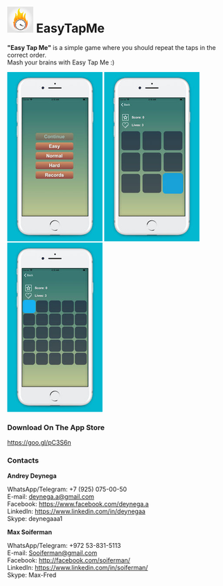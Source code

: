 # ![](https://github.com/deynega/EasyTapMe/blob/master/EasyTapMe/Assets.xcassets/AppIcon.appiconset/Icon-App-20x20@3x.png) EasyTapMe


**"Easy Tap Me"** is a simple game where you should repeat the taps in the correct order.   
Mash your brains with Easy Tap Me :)


![](https://github.com/deynega/Screenshots/blob/master/EasyTapMe/start.jpg)
![](https://github.com/deynega/Screenshots/blob/master/EasyTapMe/easy.jpg)
![](https://github.com/deynega/Screenshots/blob/master/EasyTapMe/hard.jpg)

### Download On The App Store
https://goo.gl/pC3S6n

### Contacts

**Andrey Deynega**
   
WhatsApp/Telegram: +7 (925) 075-00-50   
E-mail: <deynega.a@gmail.com>   
Facebook: <https://www.facebook.com/deynega.a>   
LinkedIn: <https://www.linkedin.com/in/deynegaa>   
Skype: deynegaaa1

**Max Soiferman**
   
WhatsApp/Telegram: +972 53-831-5113   
E-mail: <Sooiferman@gmail.com>   
Facebook: <http://facebook.com/soiferman/>   
LinkedIn: <https://www.linkedin.com/in/soiferman/>   
Skype: Max-Fred







